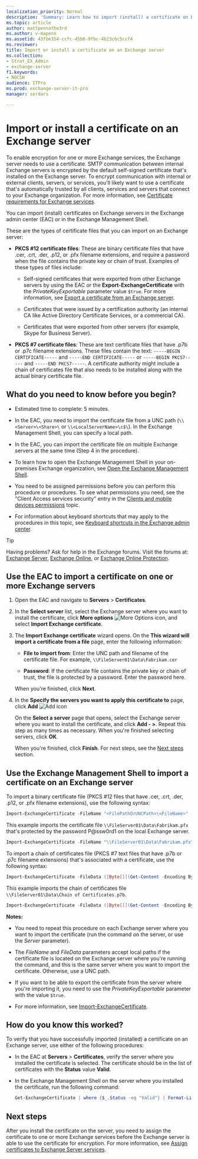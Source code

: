 ```yaml
---
localization_priority: Normal
description: 'Summary: Learn how to import (install) a certificate on Exchange Server 2016 or Exchange Server 2019.'
ms.topic: article
author: mattpennathe3rd
ms.author: v-mapenn
ms.assetid: 43fbe354-ccfc-45b0-9fbc-4b23c6c5ccf4
ms.reviewer:
title: Import or install a certificate on an Exchange server
ms.collection:
- Strat_EX_Admin
- exchange-server
f1.keywords:
- NOCSH
audience: ITPro
ms.prod: exchange-server-it-pro
manager: serdars

---
```


# Import or install a certificate on an Exchange server

To enable encryption for one or more Exchange services, the Exchange server needs to use a certificate. SMTP communication between internal Exchange servers is encrypted by the default self-signed certificate that's installed on the Exchange server. To encrypt communication with internal or external clients, servers, or services, you'll likely want to use a certificate that's automatically trusted by all clients, services and servers that connect to your Exchange organization. For more information, see [Certificate requirements for Exchange services](certificates.md#certificate-requirements-for-exchange-services).

You can import (install) certificates on Exchange servers in the Exchange admin center (EAC) or in the Exchange Management Shell.

These are the types of certificate files that you can import on an Exchange server:

- **PKCS #12 certificate files**: These are binary certificate files that have .cer, .crt, .der, .p12, or .pfx filename extensions, and require a password when the file contains the private key or chain of trust. Examples of these types of files include:

  - Self-signed certificates that were exported from other Exchange servers by using the EAC or the **Export-ExchangeCertificate** with the _PrivateKeyExportable_ parameter value `$true`. For more information, see [Export a certificate from an Exchange server](export-certificates.md).

  - Certificates that were issued by a certification authority (an internal CA like Active Directory Certificate Services, or a commercial CA).

  - Certificates that were exported from other servers (for example, Skype for Business Server).

- **PKCS #7 certificate files**: These are text certificate files that have .p7b or .p7c filename extensions. These files contain the text: `-----BEGIN CERTIFICATE-----` and `-----END CERTIFICATE-----` or `-----BEGIN PKCS7-----` and `-----END PKCS7-----`. A certificate authority might include a chain of certificates file that also needs to be installed along with the actual binary certificate file.

## What do you need to know before you begin?

- Estimated time to complete: 5 minutes.

- In the EAC, you need to import the certificate file from a UNC path (`\\<Server>\<Share>\` or `\\<LocalServerName>\c$\`). In the Exchange Management Shell, you can specify a local path.

- In the EAC, you can import the certificate file on multiple Exchange servers at the same time (Step 4 in the procedure).

- To learn how to open the Exchange Management Shell in your on-premises Exchange organization, see [Open the Exchange Management Shell](https://docs.microsoft.com/powershell/exchange/exchange-server/open-the-exchange-management-shell).

- You need to be assigned permissions before you can perform this procedure or procedures. To see what permissions you need, see the "Client Access services security" entry in the [Clients and mobile devices permissions](../../permissions/feature-permissions/client-and-mobile-device-permissions.md) topic.

- For information about keyboard shortcuts that may apply to the procedures in this topic, see [Keyboard shortcuts in the Exchange admin center](../../about-documentation/exchange-admin-center-keyboard-shortcuts.md).

> [!TIP]
> Having problems? Ask for help in the Exchange forums. Visit the forums at: [Exchange Server](https://go.microsoft.com/fwlink/p/?linkId=60612), [Exchange Online](https://go.microsoft.com/fwlink/p/?linkId=267542), or [Exchange Online Protection](https://go.microsoft.com/fwlink/p/?linkId=285351).

## Use the EAC to import a certificate on one or more Exchange servers

1. Open the EAC and navigate to **Servers** \> **Certificates**.

2. In the **Select server** list, select the Exchange server where you want to install the certificate, click **More options** ![More Options icon](../../media/ITPro_EAC_MoreOptionsIcon.png), and select **Import Exchange certificate**.

3. The **Import Exchange certificate** wizard opens. On the **This wizard will import a certificate from a file** page, enter the following information:

   - **File to import from**: Enter the UNC path and filename of the certificate file. For example, `\\FileServer01\Data\Fabrikam.cer`

   - **Password**: If the certificate file contains the private key or chain of trust, the file is protected by a password. Enter the password here.

   When you're finished, click **Next**.

4. In the **Specify the servers you want to apply this certificate to** page, click **Add** ![Add icon](../../media/ITPro_EAC_AddIcon.png)

   On the **Select a server** page that opens, select the Exchange server where you want to install the certificate, and click **Add - \>**. Repeat this step as many times as necessary. When you're finished selecting servers, click **OK**.

   When you're finished, click **Finish**. For next steps, see the [Next steps](#next-steps) section.

## Use the Exchange Management Shell to import a certificate on an Exchange server

To import a binary certificate file (PKCS #12 files that have .cer, .crt, .der, .p12, or .pfx filename extensions), use the following syntax:

```PowerShell
Import-ExchangeCertificate -FileName "<FilePathOrUNCPath>\<FileName>" -Password (ConvertTo-SecureString -String '<Password> ' -AsPlainText -Force) [-PrivateKeyExportable <$true | $false>] [-Server <ServerIdentity>]
```

This example imports the certificate file `\\FileServer01\Data\Fabrikam.pfx` that's protected by the password P@ssw0rd1 on the local Exchange server.

```PowerShell
Import-ExchangeCertificate -FileName "\\FileServer01\Data\Fabrikam.pfx" -Password (ConvertTo-SecureString -String 'P@ssw0rd1' -AsPlainText -Force)
```

To import a chain of certificates file (PKCS #7 text files that have .p7b or .p7c filename extensions) that's associated with a certificate, use the following syntax:

```PowerShell
Import-ExchangeCertificate -FileData ([Byte[]](Get-Content -Encoding Byte -Path "<FilePathOrUNCPath>" -ReadCount 0))
```

This example imports the chain of certificates file `\\FileServer01\Data\Chain of Certificates.p7b`.

```PowerShell
Import-ExchangeCertificate -FileData ([Byte[]](Get-Content -Encoding Byte -Path "\\FileServer01\Data\Chain of Certificates.p7b" -ReadCount 0))
```

 **Notes:**

- You need to repeat this procedure on each Exchange server where you want to import the certificate (run the command on the server, or use the _Server_ parameter).

- The _FileName_ and _FileData_ parameters accept local paths if the certificate file is located on the Exchange server where you're running the command, and this is the same server where you want to import the certificate. Otherwise, use a UNC path.

- If you want to be able to export the certificate from the server where you're importing it, you need to use the _PrivateKeyExportable_ parameter with the value `$true`.

- For more information, see [Import-ExchangeCertificate](https://docs.microsoft.com/powershell/module/exchange/encryption-and-certificates/import-exchangecertificate).

## How do you know this worked?

To verify that you have successfully imported (installed) a certificate on an Exchange server, use either of the following procedures:

- In the EAC at **Servers** \> **Certificates**, verify the server where you installed the certificate is selected. The certificate should be in the list of certificates with the **Status** value **Valid**.

- In the Exchange Management Shell on the server where you installed the certificate, run the following command:

  ```PowerShell
  Get-ExchangeCertificate | where {$_.Status -eq "Valid"} | Format-List FriendlyName,Subject,CertificateDomains,Thumbprint,NotBefore,NotAfter
  ```

## Next steps

After you install the certificate on the server, you need to assign the certificate to one or more Exchange services before the Exchange server is able to use the certificate for encryption. For more information, see [Assign certificates to Exchange Server services](assign-certificates-to-services.md).
